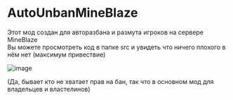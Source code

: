 # AutoUnbanMineBlaze

Этот мод создан для авторазбана и размута игроков на сервере MineBlaze  
Вы можете просмотреть код в папке src и увидеть что ничего плохого в нём нет (максимум привествие)  

![image](https://user-images.githubusercontent.com/68079109/152481705-772a788f-1044-46cf-a9fa-22ba8076b80d.png)  

(Да, бывает кто не хватает прав на бан, так что в основном мод для владельцев и властелинов)
